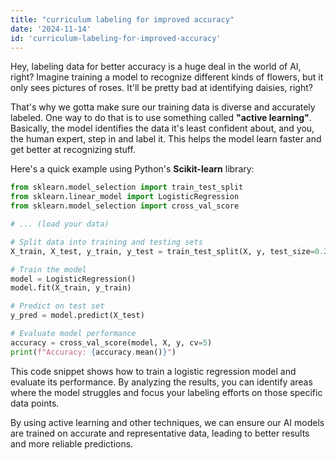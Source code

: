 ```yaml
---
title: "curriculum labeling for improved accuracy"
date: '2024-11-14'
id: 'curriculum-labeling-for-improved-accuracy'
---
```


Hey, labeling data for better accuracy is a huge deal in the world of AI, right? Imagine training a model to recognize different kinds of flowers, but it only sees pictures of roses. It'll be pretty bad at identifying daisies, right? 

That's why we gotta make sure our training data is diverse and accurately labeled. One way to do that is to use something called **"active learning"**. Basically, the model identifies the data it's least confident about, and you, the human expert, step in and label it. This helps the model learn faster and get better at recognizing stuff.

Here's a quick example using Python's **Scikit-learn** library:

```python
from sklearn.model_selection import train_test_split
from sklearn.linear_model import LogisticRegression
from sklearn.model_selection import cross_val_score

# ... (load your data)

# Split data into training and testing sets
X_train, X_test, y_train, y_test = train_test_split(X, y, test_size=0.2)

# Train the model
model = LogisticRegression()
model.fit(X_train, y_train)

# Predict on test set
y_pred = model.predict(X_test)

# Evaluate model performance
accuracy = cross_val_score(model, X, y, cv=5)
print(f"Accuracy: {accuracy.mean()}")
```

This code snippet shows how to train a logistic regression model and evaluate its performance. By analyzing the results, you can identify areas where the model struggles and focus your labeling efforts on those specific data points.

By using active learning and other techniques, we can ensure our AI models are trained on accurate and representative data, leading to better results and more reliable predictions.
